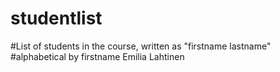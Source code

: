 # studentlist
#List of students in the course, written as "firstname lastname"
#alphabetical by firstname
Emilia Lahtinen

